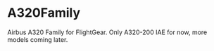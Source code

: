 # A320Family
Airbus A320 Family for FlightGear. Only A320-200 IAE for now, more models coming later. 